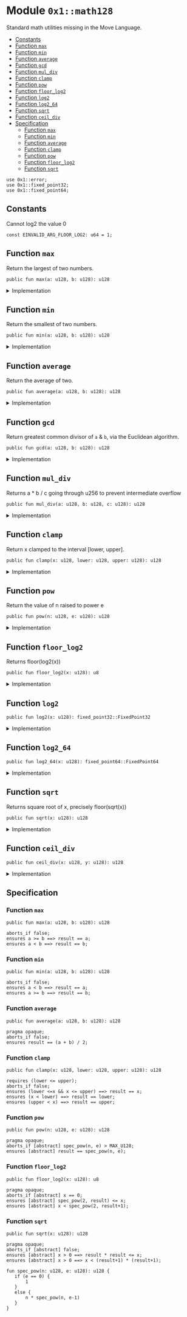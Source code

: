 
<a id="0x1_math128"></a>

# Module `0x1::math128`

Standard math utilities missing in the Move Language.


-  [Constants](#@Constants_0)
-  [Function `max`](#0x1_math128_max)
-  [Function `min`](#0x1_math128_min)
-  [Function `average`](#0x1_math128_average)
-  [Function `gcd`](#0x1_math128_gcd)
-  [Function `mul_div`](#0x1_math128_mul_div)
-  [Function `clamp`](#0x1_math128_clamp)
-  [Function `pow`](#0x1_math128_pow)
-  [Function `floor_log2`](#0x1_math128_floor_log2)
-  [Function `log2`](#0x1_math128_log2)
-  [Function `log2_64`](#0x1_math128_log2_64)
-  [Function `sqrt`](#0x1_math128_sqrt)
-  [Function `ceil_div`](#0x1_math128_ceil_div)
-  [Specification](#@Specification_1)
    -  [Function `max`](#@Specification_1_max)
    -  [Function `min`](#@Specification_1_min)
    -  [Function `average`](#@Specification_1_average)
    -  [Function `clamp`](#@Specification_1_clamp)
    -  [Function `pow`](#@Specification_1_pow)
    -  [Function `floor_log2`](#@Specification_1_floor_log2)
    -  [Function `sqrt`](#@Specification_1_sqrt)


<pre><code>use 0x1::error;
use 0x1::fixed_point32;
use 0x1::fixed_point64;
</code></pre>



<a id="@Constants_0"></a>

## Constants


<a id="0x1_math128_EINVALID_ARG_FLOOR_LOG2"></a>

Cannot log2 the value 0


<pre><code>const EINVALID_ARG_FLOOR_LOG2: u64 &#61; 1;
</code></pre>



<a id="0x1_math128_max"></a>

## Function `max`

Return the largest of two numbers.


<pre><code>public fun max(a: u128, b: u128): u128
</code></pre>



<details>
<summary>Implementation</summary>


<pre><code>public fun max(a: u128, b: u128): u128 &#123;
    if (a &gt;&#61; b) a else b
&#125;
</code></pre>



</details>

<a id="0x1_math128_min"></a>

## Function `min`

Return the smallest of two numbers.


<pre><code>public fun min(a: u128, b: u128): u128
</code></pre>



<details>
<summary>Implementation</summary>


<pre><code>public fun min(a: u128, b: u128): u128 &#123;
    if (a &lt; b) a else b
&#125;
</code></pre>



</details>

<a id="0x1_math128_average"></a>

## Function `average`

Return the average of two.


<pre><code>public fun average(a: u128, b: u128): u128
</code></pre>



<details>
<summary>Implementation</summary>


<pre><code>public fun average(a: u128, b: u128): u128 &#123;
    if (a &lt; b) &#123;
        a &#43; (b &#45; a) / 2
    &#125; else &#123;
        b &#43; (a &#45; b) / 2
    &#125;
&#125;
</code></pre>



</details>

<a id="0x1_math128_gcd"></a>

## Function `gcd`

Return greatest common divisor of <code>a</code> & <code>b</code>, via the Euclidean algorithm.


<pre><code>public fun gcd(a: u128, b: u128): u128
</code></pre>



<details>
<summary>Implementation</summary>


<pre><code>public inline fun gcd(a: u128, b: u128): u128 &#123;
    let (large, small) &#61; if (a &gt; b) (a, b) else (b, a);
    while (small !&#61; 0) &#123;
        let tmp &#61; small;
        small &#61; large % small;
        large &#61; tmp;
    &#125;;
    large
&#125;
</code></pre>



</details>

<a id="0x1_math128_mul_div"></a>

## Function `mul_div`

Returns a * b / c going through u256 to prevent intermediate overflow


<pre><code>public fun mul_div(a: u128, b: u128, c: u128): u128
</code></pre>



<details>
<summary>Implementation</summary>


<pre><code>public inline fun mul_div(a: u128, b: u128, c: u128): u128 &#123;
    // Inline functions cannot take constants, as then every module using it needs the constant
    assert!(c !&#61; 0, std::error::invalid_argument(4));
    (((a as u256) &#42; (b as u256) / (c as u256)) as u128)
&#125;
</code></pre>



</details>

<a id="0x1_math128_clamp"></a>

## Function `clamp`

Return x clamped to the interval [lower, upper].


<pre><code>public fun clamp(x: u128, lower: u128, upper: u128): u128
</code></pre>



<details>
<summary>Implementation</summary>


<pre><code>public fun clamp(x: u128, lower: u128, upper: u128): u128 &#123;
    min(upper, max(lower, x))
&#125;
</code></pre>



</details>

<a id="0x1_math128_pow"></a>

## Function `pow`

Return the value of n raised to power e


<pre><code>public fun pow(n: u128, e: u128): u128
</code></pre>



<details>
<summary>Implementation</summary>


<pre><code>public fun pow(n: u128, e: u128): u128 &#123;
    if (e &#61;&#61; 0) &#123;
        1
    &#125; else &#123;
        let p &#61; 1;
        while (e &gt; 1) &#123;
            if (e % 2 &#61;&#61; 1) &#123;
                p &#61; p &#42; n;
            &#125;;
            e &#61; e / 2;
            n &#61; n &#42; n;
        &#125;;
        p &#42; n
    &#125;
&#125;
</code></pre>



</details>

<a id="0x1_math128_floor_log2"></a>

## Function `floor_log2`

Returns floor(log2(x))


<pre><code>public fun floor_log2(x: u128): u8
</code></pre>



<details>
<summary>Implementation</summary>


<pre><code>public fun floor_log2(x: u128): u8 &#123;
    let res &#61; 0;
    assert!(x !&#61; 0, std::error::invalid_argument(EINVALID_ARG_FLOOR_LOG2));
    // Effectively the position of the most significant set bit
    let n &#61; 64;
    while (n &gt; 0) &#123;
        if (x &gt;&#61; (1 &lt;&lt; n)) &#123;
            x &#61; x &gt;&gt; n;
            res &#61; res &#43; n;
        &#125;;
        n &#61; n &gt;&gt; 1;
    &#125;;
    res
&#125;
</code></pre>



</details>

<a id="0x1_math128_log2"></a>

## Function `log2`



<pre><code>public fun log2(x: u128): fixed_point32::FixedPoint32
</code></pre>



<details>
<summary>Implementation</summary>


<pre><code>public fun log2(x: u128): FixedPoint32 &#123;
    let integer_part &#61; floor_log2(x);
    // Normalize x to [1, 2) in fixed point 32.
    if (x &gt;&#61; 1 &lt;&lt; 32) &#123;
        x &#61; x &gt;&gt; (integer_part &#45; 32);
    &#125; else &#123;
        x &#61; x &lt;&lt; (32 &#45; integer_part);
    &#125;;
    let frac &#61; 0;
    let delta &#61; 1 &lt;&lt; 31;
    while (delta !&#61; 0) &#123;
        // log x &#61; 1/2 log x^2
        // x in [1, 2)
        x &#61; (x &#42; x) &gt;&gt; 32;
        // x is now in [1, 4)
        // if x in [2, 4) then log x &#61; 1 &#43; log (x / 2)
        if (x &gt;&#61; (2 &lt;&lt; 32)) &#123; frac &#61; frac &#43; delta; x &#61; x &gt;&gt; 1; &#125;;
        delta &#61; delta &gt;&gt; 1;
    &#125;;
    fixed_point32::create_from_raw_value (((integer_part as u64) &lt;&lt; 32) &#43; frac)
&#125;
</code></pre>



</details>

<a id="0x1_math128_log2_64"></a>

## Function `log2_64`



<pre><code>public fun log2_64(x: u128): fixed_point64::FixedPoint64
</code></pre>



<details>
<summary>Implementation</summary>


<pre><code>public fun log2_64(x: u128): FixedPoint64 &#123;
    let integer_part &#61; floor_log2(x);
    // Normalize x to [1, 2) in fixed point 63. To ensure x is smaller then 1&lt;&lt;64
    if (x &gt;&#61; 1 &lt;&lt; 63) &#123;
        x &#61; x &gt;&gt; (integer_part &#45; 63);
    &#125; else &#123;
        x &#61; x &lt;&lt; (63 &#45; integer_part);
    &#125;;
    let frac &#61; 0;
    let delta &#61; 1 &lt;&lt; 63;
    while (delta !&#61; 0) &#123;
        // log x &#61; 1/2 log x^2
        // x in [1, 2)
        x &#61; (x &#42; x) &gt;&gt; 63;
        // x is now in [1, 4)
        // if x in [2, 4) then log x &#61; 1 &#43; log (x / 2)
        if (x &gt;&#61; (2 &lt;&lt; 63)) &#123; frac &#61; frac &#43; delta; x &#61; x &gt;&gt; 1; &#125;;
        delta &#61; delta &gt;&gt; 1;
    &#125;;
    fixed_point64::create_from_raw_value (((integer_part as u128) &lt;&lt; 64) &#43; frac)
&#125;
</code></pre>



</details>

<a id="0x1_math128_sqrt"></a>

## Function `sqrt`

Returns square root of x, precisely floor(sqrt(x))


<pre><code>public fun sqrt(x: u128): u128
</code></pre>



<details>
<summary>Implementation</summary>


<pre><code>public fun sqrt(x: u128): u128 &#123;
    if (x &#61;&#61; 0) return 0;
    // Note the plus 1 in the expression. Let n &#61; floor_lg2(x) we have x in [2^n, 2^&#123;n&#43;1&#125;) and thus the answer in
    // the half&#45;open interval [2^(n/2), 2^&#123;(n&#43;1)/2&#125;). For even n we can write this as [2^(n/2), sqrt(2) 2^&#123;n/2&#125;)
    // for odd n [2^((n&#43;1)/2)/sqrt(2), 2^((n&#43;1)/2). For even n the left end point is integer for odd the right
    // end point is integer. If we choose as our first approximation the integer end point we have as maximum
    // relative error either (sqrt(2) &#45; 1) or (1 &#45; 1/sqrt(2)) both are smaller then 1/2.
    let res &#61; 1 &lt;&lt; ((floor_log2(x) &#43; 1) &gt;&gt; 1);
    // We use standard newton&#45;rhapson iteration to improve the initial approximation.
    // The error term evolves as delta_i&#43;1 &#61; delta_i^2 / 2 (quadratic convergence).
    // It turns out that after 5 iterations the delta is smaller than 2^&#45;64 and thus below the treshold.
    res &#61; (res &#43; x / res) &gt;&gt; 1;
    res &#61; (res &#43; x / res) &gt;&gt; 1;
    res &#61; (res &#43; x / res) &gt;&gt; 1;
    res &#61; (res &#43; x / res) &gt;&gt; 1;
    res &#61; (res &#43; x / res) &gt;&gt; 1;
    min(res, x / res)
&#125;
</code></pre>



</details>

<a id="0x1_math128_ceil_div"></a>

## Function `ceil_div`



<pre><code>public fun ceil_div(x: u128, y: u128): u128
</code></pre>



<details>
<summary>Implementation</summary>


<pre><code>public inline fun ceil_div(x: u128, y: u128): u128 &#123;
    // ceil_div(x, y) &#61; floor((x &#43; y &#45; 1) / y) &#61; floor((x &#45; 1) / y) &#43; 1
    // (x &#43; y &#45; 1) could spuriously overflow. so we use the later version
    if (x &#61;&#61; 0) &#123;
        // Inline functions cannot take constants, as then every module using it needs the constant
        assert!(y !&#61; 0, std::error::invalid_argument(4));
        0
    &#125;
    else (x &#45; 1) / y &#43; 1
&#125;
</code></pre>



</details>

<a id="@Specification_1"></a>

## Specification


<a id="@Specification_1_max"></a>

### Function `max`


<pre><code>public fun max(a: u128, b: u128): u128
</code></pre>




<pre><code>aborts_if false;
ensures a &gt;&#61; b &#61;&#61;&gt; result &#61;&#61; a;
ensures a &lt; b &#61;&#61;&gt; result &#61;&#61; b;
</code></pre>



<a id="@Specification_1_min"></a>

### Function `min`


<pre><code>public fun min(a: u128, b: u128): u128
</code></pre>




<pre><code>aborts_if false;
ensures a &lt; b &#61;&#61;&gt; result &#61;&#61; a;
ensures a &gt;&#61; b &#61;&#61;&gt; result &#61;&#61; b;
</code></pre>



<a id="@Specification_1_average"></a>

### Function `average`


<pre><code>public fun average(a: u128, b: u128): u128
</code></pre>




<pre><code>pragma opaque;
aborts_if false;
ensures result &#61;&#61; (a &#43; b) / 2;
</code></pre>



<a id="@Specification_1_clamp"></a>

### Function `clamp`


<pre><code>public fun clamp(x: u128, lower: u128, upper: u128): u128
</code></pre>




<pre><code>requires (lower &lt;&#61; upper);
aborts_if false;
ensures (lower &lt;&#61;x &amp;&amp; x &lt;&#61; upper) &#61;&#61;&gt; result &#61;&#61; x;
ensures (x &lt; lower) &#61;&#61;&gt; result &#61;&#61; lower;
ensures (upper &lt; x) &#61;&#61;&gt; result &#61;&#61; upper;
</code></pre>



<a id="@Specification_1_pow"></a>

### Function `pow`


<pre><code>public fun pow(n: u128, e: u128): u128
</code></pre>




<pre><code>pragma opaque;
aborts_if [abstract] spec_pow(n, e) &gt; MAX_U128;
ensures [abstract] result &#61;&#61; spec_pow(n, e);
</code></pre>



<a id="@Specification_1_floor_log2"></a>

### Function `floor_log2`


<pre><code>public fun floor_log2(x: u128): u8
</code></pre>




<pre><code>pragma opaque;
aborts_if [abstract] x &#61;&#61; 0;
ensures [abstract] spec_pow(2, result) &lt;&#61; x;
ensures [abstract] x &lt; spec_pow(2, result&#43;1);
</code></pre>



<a id="@Specification_1_sqrt"></a>

### Function `sqrt`


<pre><code>public fun sqrt(x: u128): u128
</code></pre>




<pre><code>pragma opaque;
aborts_if [abstract] false;
ensures [abstract] x &gt; 0 &#61;&#61;&gt; result &#42; result &lt;&#61; x;
ensures [abstract] x &gt; 0 &#61;&#61;&gt; x &lt; (result&#43;1) &#42; (result&#43;1);
</code></pre>




<a id="0x1_math128_spec_pow"></a>


<pre><code>fun spec_pow(n: u128, e: u128): u128 &#123;
   if (e &#61;&#61; 0) &#123;
       1
   &#125;
   else &#123;
       n &#42; spec_pow(n, e&#45;1)
   &#125;
&#125;
</code></pre>


[move-book]: https://aptos.dev/move/book/SUMMARY
